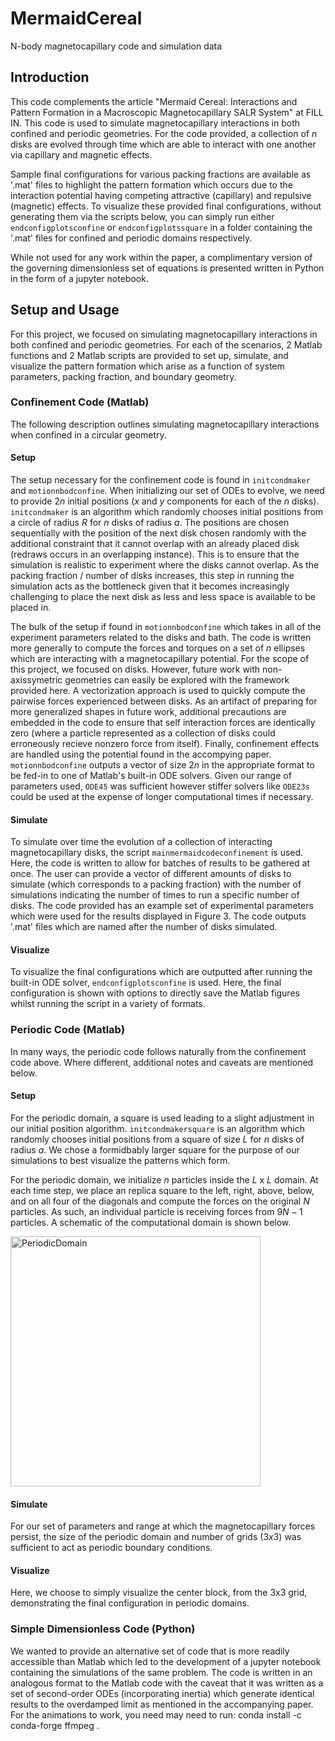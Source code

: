 # MermaidCereal
N-body magnetocapillary code and simulation data

## Introduction
This code complements the article "Mermaid Cereal: Interactions and Pattern Formation in a Macroscopic Magnetocapillary SALR System" at FILL IN. This code is used to simulate magnetocapillary interactions in both confined and periodic geometries. For the code provided, a collection of $n$ disks are evolved through time which are able to interact with one another via capillary and magnetic effects.

Sample final configurations for various packing fractions are available as '.mat' files to highlight the pattern formation which occurs due to the interaction potential having competing attractive (capillary) and repulsive (magnetic) effects. To visualize these provided final configurations, without generating them via the scripts below, you can simply run either $\mathtt{endconfigplotsconfine}$ or $\mathtt{endconfigplotssquare}$ in a folder containing the '.mat' files for confined and periodic domains respectively.

While not used for any work within the paper, a complimentary version of the governing dimensionless set of equations is presented written in Python in the form of a jupyter notebook.

## Setup and Usage
For this project, we focused on simulating magnetocapillary interactions in both confined and periodic geometries. For each of the scenarios, 2 Matlab functions and 2 Matlab scripts are provided to set up, simulate, and visualize the pattern formation which arise as a function of system parameters, packing fraction, and boundary geometry.
### Confinement Code (Matlab)
The following description outlines simulating magnetocapillary interactions when confined in a circular geometry.
#### Setup
The setup necessary for the confinement code is found in $\mathtt{initcondmaker}$ and $\mathtt{motionnbodconfine}$. When initializing our set of ODEs to evolve, we need to provide $2n$ initial positions ($x$ and $y$ components for each of the $n$ disks). $\mathtt{initcondmaker}$ is an algorithm which randomly chooses initial positions from a circle of radius $R$ for $n$ disks of radius $a$. The positions are chosen sequentially with the position of the next disk chosen randomly with the additional constraint that it cannot overlap with an already placed disk (redraws occurs in an overlapping instance). This is to ensure that the simulation is realistic to experiment where the disks cannot overlap. As the packing fraction / number of disks increases, this step in running the simulation acts as the bottleneck given that it becomes increasingly challenging to place the next disk as less and less space is available to be placed in.

The bulk of the setup if found in $\mathtt{motionnbodconfine}$ which takes in all of the experiment parameters related to the disks and bath. The code is written more generally to compute the forces and torques on a set of $n$ ellipses which are interacting with a magnetocapillary potential. For the scope of this project, we focused on disks. However, future work with non-axissymetric geometries can easily be explored with the framework provided here. A vectorization approach is used to quickly compute the pairwise forces experienced between disks. As an artifact of preparing for more generalized shapes in future work, additional precautions are embedded in the code to ensure that self interaction forces are identically zero (where a particle represented as a collection of disks could erroneously recieve nonzero force from itself). Finally, confinement effects are handled using the potential found in the accompying paper. $\mathtt{motionnbodconfine}$ outputs a vector of size $2n$ in the appropriate format to be fed-in to one of Matlab's built-in ODE solvers. Given our range of parameters used, $\mathtt{ODE45}$ was sufficient however stiffer solvers like $\mathtt{ODE23s}$ could be used at the expense of longer computational times if necessary.
#### Simulate
To simulate over time the evolution of a collection of interacting magnetocapillary disks, the script $\mathtt{mainmermaidcodeconfinement}$ is used. Here, the code is written to allow for batches of results to be gathered at once. The user can provide a vector of different amounts of disks to simulate (which corresponds to a packing fraction) with the number of simulations indicating the number of times to run a specific number of disks. The code provided has an example set of experimental parameters which were used for the results displayed in Figure 3. The code outputs '.mat' files which are named after the number of disks simulated. 
#### Visualize
To visualize the final configurations which are outputted after running the built-in ODE solver, $\mathtt{endconfigplotsconfine}$ is used. Here, the final configuration is shown with options to directly save the Matlab figures whilst running the script in a variety of formats.
### Periodic Code (Matlab)
In many ways, the periodic code follows naturally from the confinement code above. Where different, additional notes and caveats are mentioned below.
#### Setup
For the periodic domain, a square is used leading to a slight adjustment in our initial position algorithm. $\mathtt{initcondmakersquare}$ is an algorithm which randomly chooses initial positions from a square of size $L$ for $n$ disks of radius $a$. We chose a formidbably larger square for the purpose of our simulations to best visualize the patterns which form.

For the periodic domain, we initialize $n$ particles inside the $L$ x $L$ domain. At each time step, we place an replica square to the left, right, above, below, and on all four of the diagonals and compute the forces on the original $N$ particles. As such, an individual particle is receiving forces from $9N-1$ particles. A schematic of the computational domain is shown below.

<img width="400" alt="PeriodicDomain" src="https://github.com/harrislab-brown/MermaidCereal/assets/156462397/6aa880f7-8cc1-49ee-9a49-bbdd62f844d0">

#### Simulate
For our set of parameters and range at which the magnetocapillary forces persist, the size of the periodic domain and number of grids $(3x3)$ was sufficient to act as periodic boundary conditions.
#### Visualize
Here, we choose to simply visualize the center block, from the 3x3 grid, demonstrating the final configuration in periodic domains.

### Simple Dimensionless Code (Python)
We wanted to provide an alternative set of code that is more readily accessible than Matlab which led to the development of a jupyter notebook containing the simulations of the same problem. The code is written in an analogous format to the Matlab code with the caveat that it was written as a set of second-order ODEs (incorporating inertia) which generate identical results to the overdamped limit as mentioned in the accompanying paper. For the animations to work, you need may need to run: conda install -c conda-forge ffmpeg . 
